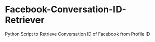 # Facebook-Conversation-ID-Retriever
Python Script to Retrieve Conversation ID of Facebook from Profile ID

